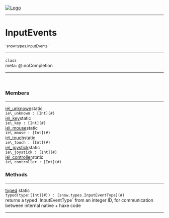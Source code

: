 
[![Logo](../../../images/logo.png)](../../../api/index.html)

---



<h1>InputEvents</h1>
<small>`snow.types.InputEvents`</small>



---

`class`
<span class="meta">
<br/>meta: @:noCompletion
</span>


---

&nbsp;
&nbsp;



<h3>Members</h3> <hr/><span class="member apipage">
                <a name="ie_unknown"><a class="lift" href="#ie_unknown">ie\_unknown</a></a><span class="inline-block static">static</span><div class="clear"></div><code class="signature apipage">ie\_unknown : [Int](#)</code><br/></span>
            <span class="small_desc_flat"></span><span class="member apipage">
                <a name="ie_key"><a class="lift" href="#ie_key">ie\_key</a></a><span class="inline-block static">static</span><div class="clear"></div><code class="signature apipage">ie\_key : [Int](#)</code><br/></span>
            <span class="small_desc_flat"></span><span class="member apipage">
                <a name="ie_mouse"><a class="lift" href="#ie_mouse">ie\_mouse</a></a><span class="inline-block static">static</span><div class="clear"></div><code class="signature apipage">ie\_mouse : [Int](#)</code><br/></span>
            <span class="small_desc_flat"></span><span class="member apipage">
                <a name="ie_touch"><a class="lift" href="#ie_touch">ie\_touch</a></a><span class="inline-block static">static</span><div class="clear"></div><code class="signature apipage">ie\_touch : [Int](#)</code><br/></span>
            <span class="small_desc_flat"></span><span class="member apipage">
                <a name="ie_joystick"><a class="lift" href="#ie_joystick">ie\_joystick</a></a><span class="inline-block static">static</span><div class="clear"></div><code class="signature apipage">ie\_joystick : [Int](#)</code><br/></span>
            <span class="small_desc_flat"></span><span class="member apipage">
                <a name="ie_controller"><a class="lift" href="#ie_controller">ie\_controller</a></a><span class="inline-block static">static</span><div class="clear"></div><code class="signature apipage">ie\_controller : [Int](#)</code><br/></span>
            <span class="small_desc_flat"></span>





<h3>Methods</h3> <hr/><span class="method apipage">
            <a name="typed"><a class="lift" href="#typed">typed</a></a> <span class="inline-block static">static</span><div class="clear"></div><code class="signature apipage">typed(type:[Int](#)<span></span>) : [snow.types.InputEventType](#)</code><br/><span class="small_desc_flat">returns a typed `InputEventType` from an integer ID, for communication between internal native + haxe code</span>
        </span>
    





---

&nbsp;
&nbsp;
&nbsp;
&nbsp;
